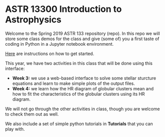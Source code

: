 # ASTR 13300 Introduction to Astrophysics

Welcome to the Spring 2019 ASTR 133 repository (repo). In this repo we will store some class demos for the class and give (some of) you a first taste of coding in Python in a Jupyter notebook environment.

[Here](Setting_up_on_midway_and_jupyter.pdf) are instructions on how to get started. 

This year, we have two activities in this class that will be done using this interface: 
* **Week 3:** we use a web-based interface to solve some stellar sturcture equations and learn to make simple plots of the output files.
* **Week 4:** we learn how the HR diagram of globular clusters mean and how to fit the characteristics of the globular clusters using its HR diagram. 

We will not go through the other activities in class, though you are welcome to check them out as well.

We also include a set of simple python tutorials in **Tutorials** that you can play with.
